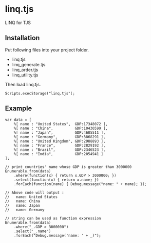 # linq.tjs

LINQ for TJS

## Installation
Put following files into your project folder.
* linq.tjs
* linq_generate.tjs
* linq_order.tjs
* linq_utility.tjs

Then load linq.tjs.
```
Scripts.execStorage("linq.tjs");
```

## Example
```
var data = [
    %[ name : "United States",  GDP:17348072 ],
    %[ name : "China",          GDP:10430590 ],
    %[ name : "Japan",          GDP:4605511 ],
    %[ name : "Germany",        GDP:3868291 ],
    %[ name : "United Kingdom", GDP:2988893 ],
    %[ name : "France",         GDP:2829192 ],
    %[ name : "Brazil",         GDP:2346523 ],
    %[ name : "India",          GDP:2054941 ]
];

// print countries' name whose GDP is greater than 3000000
Enumerable.from(data)
    .where(function(x) { return x.GDP > 3000000; })
    .select(function(x) { return x.name; })
    .forEach(function(name) { Debug.message("name: " + name); });

// Above code will output :
//   name: United States
//   name: China
//   name: Japan
//   name: Germany

// string can be used as function expression
Enumerable.from(data)
    .where("_.GDP > 3000000")
    .select("_.name")
    .forEach("Debug.message('name: ' + _)");
```
